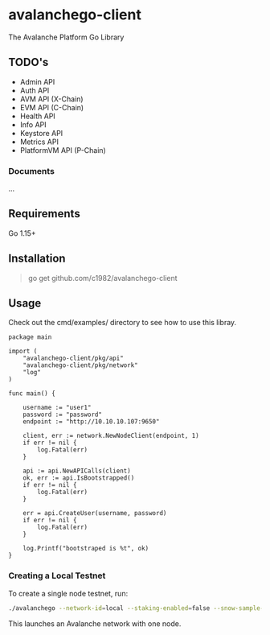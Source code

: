 # avalanchego-client

The Avalanche Platform Go Library 

## TODO's

* Admin API
* Auth API
* AVM API (X-Chain)
* EVM API (C-Chain)
* Health API
* Info API
* Keystore API
* Metrics API
* PlatformVM API (P-Chain)

### Documents

...

## Requirements

Go 1.15+

## Installation

> go get github.com/c1982/avalanchego-client

## Usage

Check out the cmd/examples/ directory to see how to use this libray.

```golang
package main

import (
	"avalanchego-client/pkg/api"
	"avalanchego-client/pkg/network"
	"log"
)

func main() {

	username := "user1"
	password := "password"
	endpoint := "http://10.10.10.107:9650"

	client, err := network.NewNodeClient(endpoint, 1)
	if err != nil {
		log.Fatal(err)
	}

	api := api.NewAPICalls(client)
	ok, err := api.IsBootstrapped()
	if err != nil {
		log.Fatal(err)
	}

	err = api.CreateUser(username, password)
	if err != nil {
		log.Fatal(err)
	}

	log.Printf("bootstraped is %t", ok)
}
```

### Creating a Local Testnet

To create a single node testnet, run:

```sh
./avalanchego --network-id=local --staking-enabled=false --snow-sample-size=1 --snow-quorum-size=1 --http-host=ENTER-YOUR-LOCAL-IP-ADDRESS
```

This launches an Avalanche network with one node.